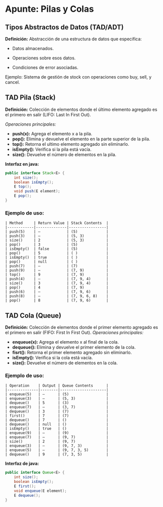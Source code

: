 # Apunte: Pilas y Colas
## Tipos Abstractos de Datos (TAD/ADT)
**Definición:** Abstracción de una estructura de datos que especifica:

- Datos almacenados.

- Operaciones sobre esos datos.

- Condiciones de error asociadas.

Ejemplo: Sistema de gestión de stock con operaciones como buy, sell, y cancel.

## TAD Pila (Stack)
**Definición:** Colección de elementos donde el último elemento agregado es el primero en salir (LIFO: Last In First Out).

*Operaciones principales:*
- **push(x):** Agrega el elemento x a la pila.
- **pop():** Elimina y devuelve el elemento en la parte superior de la pila.
- **top():** Retorna el ultimo elemento agregado sin eliminarlo.
- **isEmpty():** Verifica si la pila está vacía.
- **size():** Devuelve el número de elementos en la pila.

**Interfaz en java:**
```java
public interface Stack<E> {
    int size();
    boolean isEmpty();
    E top();
    void push(E element);
    E pop();
}
```
### Ejemplo de uso:
```
| Method     | Return Value | Stack Contents  |
|------------|--------------|-----------------|
| push(5)    | –            | (5)             |
| push(3)    | –            | (5, 3)          |
| size()     | 2            | (5, 3)          |
| pop()      | 3            | (5)             |
| isEmpty()  | false        | (5)             |
| pop()      | 5            | ( )             |
| isEmpty()  | true         | ( )             |
| pop()      | null         | ( )             |
| push(7)    | –            | (7)             |
| push(9)    | –            | (7, 9)          |
| top()      | 9            | (7, 9)          |
| push(4)    | –            | (7, 9, 4)       |
| size()     | 3            | (7, 9, 4)       |
| pop()      | 4            | (7, 9)          |
| push(6)    | –            | (7, 9, 6)       |
| push(8)    | –            | (7, 9, 6, 8)    |
| pop()      | 8            | (7, 9, 6)       |
```

## TAD Cola (Queue)
**Definición:** Colección de elementos donde el primer elemento agregado es el primero en salir (FIFO: First In First Out).
*Operaciones principales:*
- **enqueue(x):** Agrega el elemento x al final de la cola.
- **dequeue():** Elimina y devuelve el primer elemento de la cola.
- **fisrt():** Retorna el primer elemento agregado sin eliminarlo.
- **isEmpty():** Verifica si la cola está vacía.
- **size():** Devuelve el número de elementos en la cola.

### Ejemplo de uso:
```
| Operation    | Output | Queue Contents      |
|--------------|--------|---------------------|
| enqueue(5)   | –      | (5)                 |
| enqueue(3)   | –      | (5, 3)              |
| dequeue()    | 5      | (3)                 |
| enqueue(7)   | –      | (3, 7)              |
| dequeue()    | 3      | (7)                 |
| first()      | 7      | (7)                 |
| dequeue()    | 7      | ()                  |
| dequeue()    | null   | ()                  |
| isEmpty()    | true   | ()                  |
| enqueue(9)   | –      | (9)                 |
| enqueue(7)   | –      | (9, 7)              |
| size()       | 2      | (9, 7)              |
| enqueue(3)   | –      | (9, 7, 3)           |
| enqueue(5)   | –      | (9, 7, 3, 5)        |
| dequeue()    | 9      | (7, 3, 5)           |
```
**Interfaz de java:**
```java
public interface Queue<E> {
    int size();
    boolean isEmpty();
    E first();
    void enqueue(E element);
    E dequeue();
}
```

